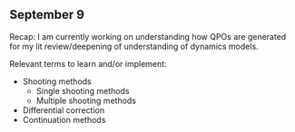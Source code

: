 ## September 9

Recap: I am currently working on understanding how QPOs are generated for my lit review/deepening of understanding of dynamics models.

Relevant terms to learn and/or implement:
- Shooting methods
	- Single shooting methods
	- Multiple shooting methods
- Differential correction
- Continuation methods